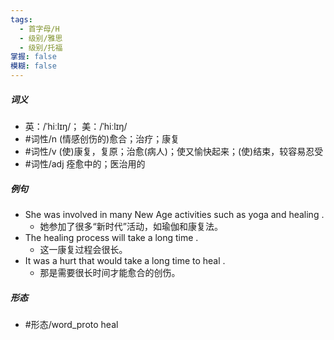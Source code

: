 ```yaml
---
tags:
  - 首字母/H
  - 级别/雅思
  - 级别/托福
掌握: false
模糊: false
---
```

##### 词义
- 英：/ˈhiːlɪŋ/； 美：/ˈhiːlɪŋ/
- #词性/n  (情感创伤的)愈合；治疗；康复
- #词性/v  (使)康复，复原；治愈(病人)；使又愉快起来；(使)结束，较容易忍受
- #词性/adj  痊愈中的；医治用的
##### 例句
- She was involved in many New Age activities such as yoga and healing .
	- 她参加了很多“新时代”活动，如瑜伽和康复法。
- The healing process will take a long time .
	- 这一康复过程会很长。
- It was a hurt that would take a long time to heal .
	- 那是需要很长时间才能愈合的创伤。
##### 形态
- #形态/word_proto heal
